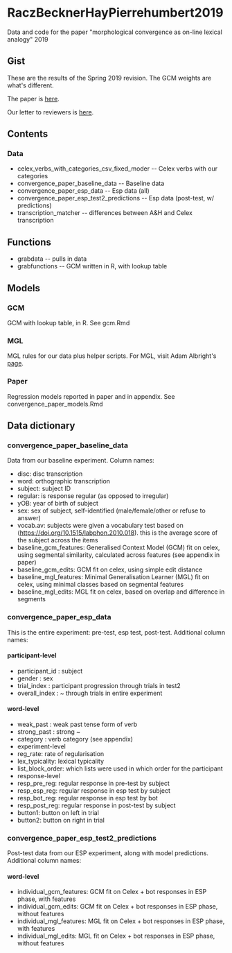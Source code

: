 # RaczBecknerHayPierrehumbert2019

Data and code for the paper "morphological convergence as on-line lexical analogy" 2019

## Gist

These are the results of the Spring 2019 revision. The GCM weights are what's different.

The paper is [here](https://www.overleaf.com/project/59b9a96f509e650540d6fcc7).

Our letter to reviewers is [here](https://docs.google.com/document/d/1psklCvgpPMUy8ZVMmU4yIOwKEk0sVDtgIpiNRJ-9mZg/edit).

## Contents

### Data

- celex_verbs_with_categories_csv_fixed_moder -- Celex verbs with our categories
- convergence_paper_baseline_data -- Baseline data
- convergence_paper_esp_data -- Esp data (all)
- convergence_paper_esp_test2_predictions -- Esp data (post-test, w/ predictions)
- transcription_matcher -- differences between A&H and Celex transcription

## Functions

- grabdata -- pulls in data
- grabfunctions -- GCM written in R, with lookup table

## Models

### GCM

GCM with lookup table, in R. See gcm.Rmd

### MGL

MGL rules for our data plus helper scripts. For MGL, visit Adam Albright's [page](http://www.mit.edu/~albright/mgl/).

### Paper

Regression models reported in paper and in appendix. See convergence_paper_models.Rmd

## Data dictionary

### convergence_paper_baseline_data

Data from our baseline experiment. Column names:

- disc: disc transcription
- word: orthographic transcription
- subject: subject ID
- regular: is response regular (as opposed to irregular)
- yOB: year of birth of subject
- sex: sex of subject, self-identified (male/female/other or refuse to answer)
- vocab.av: subjects were given a vocabulary test based on (https://doi.org/10.1515/labphon.2010.018). this is the average score of the subject across the items
- baseline_gcm_features: Generalised Context Model (GCM) fit on celex, using segmental similarity, calculated across features (see appendix in paper)
- baseline_gcm_edits: GCM fit on celex, using simple edit distance
- baseline_mgl_features: Minimal Generalisation Learner (MGL) fit on celex, using minimal classes based on segmental features
- baseline_mgl_edits: MGL fit on celex, based on overlap and difference in segments

### convergence_paper_esp_data

This is the entire experiment: pre-test, esp test, post-test. Additional column names:

#### participant-level

- participant_id : subject
- gender : sex
- trial_index : participant progression through trials in test2
- overall_index : ~ through trials in entire experiment

#### word-level

- weak_past : weak past tense form of verb
- strong_past : strong ~
- category : verb category (see appendix)
- experiment-level
- reg_rate: rate of regularisation
- lex_typicality: lexical typicality
- list_block_order: which lists were used in which order for the participant
- response-level
- resp_pre_reg: regular response in pre-test by subject
- resp_esp_reg: regular response in esp test by subject
- resp_bot_reg: regular response in esp test by bot
- resp_post_reg: regular response in post-test by subject
- button1: button on left in trial
- button2: button on right in trial

### convergence_paper_esp_test2_predictions

Post-test data from our ESP experiment, along with model predictions. Additional column names:

#### word-level

- individual_gcm_features: GCM fit on Celex + bot responses in ESP phase, with features
- individual_gcm_edits: GCM fit on Celex + bot responses in ESP phase, without features
- individual_mgl_features: MGL fit on Celex + bot responses in ESP phase, with features
- individual_mgl_edits: MGL fit on Celex + bot responses in ESP phase, without features



